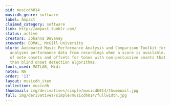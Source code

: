 ```yaml
---
pid: musicdh014
musicdh_genre: software
label: Ampact
claimed_category: software
link: http://ampact.tumblr.com/
status: active
creators: Johanna Devaney
stewards: DDMAL, McGill University
blurb: Automated Music Performance Analysis and Comparison Toolkit for MATLAB environment
  analyzes performance data from recordings when a score is available. Provides estimates
  of note onsets and offsets for tones with non-percussive onsets that are more robust
  than blind onset detection algorithms.
tools_used: MATLAB, Midi
notes: NA
order: '13'
layout: musicdh_item
collection: musicdh
thumbnail: img/derivatives/simple/musicdh014/thumbnail.jpg
full: img/derivatives/simple/musicdh014/fullwidth.jpg
---
```

